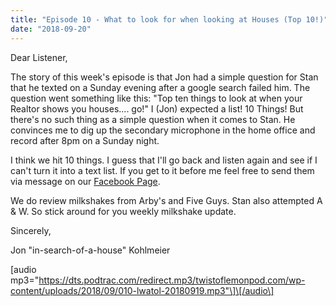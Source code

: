 ```yaml
---
title: "Episode 10 - What to look for when looking at Houses (Top 10!)"
date: "2018-09-20"
---
```


Dear Listener,

The story of this week's episode is that Jon had a simple question for Stan that he texted on a Sunday evening after a google search failed him. The question went something like this: "Top ten things to look at when your Realtor shows you houses.... go!" I (Jon) expected a list! 10 Things! But there's no such thing as a simple question when it comes to Stan. He convinces me to dig up the secondary microphone in the home office and record after 8pm on a Sunday night.

I think we hit 10 things. I guess that I'll go back and listen again and see if I can't turn it into a text list. If you get to it before me feel free to send them via message on our [Facebook Page](https://facebook.com/twistoflemonpod).

We do review milkshakes from Arby's and Five Guys. Stan also attempted A & W. So stick around for you weekly milkshake update.

Sincerely,

Jon "in-search-of-a-house" Kohlmeier

\[audio mp3="https://dts.podtrac.com/redirect.mp3/twistoflemonpod.com/wp-content/uploads/2018/09/010-lwatol-20180919.mp3"\]\[/audio\]
